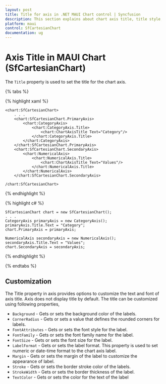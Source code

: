 ```yaml
---
layout: post
title: Title for axis in .NET MAUI Chart control | Syncfusion
description: This section explains about chart axis title, title style, title template and its customization in .NET MAUI chart (SfCartesianChart).
platform: maui
control: SfCartesianChart
documentation: ug
---
```


# Axis Title in MAUI Chart (SfCartesianChart)

The `Title` property is used to set the title for the chart axis.

{% tabs %}

{% highlight xaml %}

    <chart:SfCartesianChart>
        . . .
        <chart:SfCartesianChart.PrimaryAxis>
            <chart:CategoryAxis>
                <chart:CategoryAxis.Title>
                    <chart:ChartAxisTitle Text="Category"/>
                </chart:CategoryAxis.Title>
            </chart:CategoryAxis>
        </chart:SfCartesianChart.PrimaryAxis>
        <chart:SfCartesianChart.SecondaryAxis>
            <chart:NumericalAxis>
                <chart:NumericalAxis.Title>
                    <chart:ChartAxisTitle Text="Values"/>
                </chart:NumericalAxis.Title>
            </chart:NumericalAxis>
        </chart:SfCartesianChart.SecondaryAxis>

    /chart:SfCartesianChart>

{% endhighlight %}

{% highlight c# %}

    SfCartesianChart chart = new SfCartesianChart();
    . . .
    CategoryAxis primaryAxis = new CategoryAxis();
    primaryAxis.Title.Text = "Category";
    chart.PrimaryAxis = primaryAxis;
    
    NumericalAxis secondaryAxis = new NumericalAxis();
    secondaryAxis.Title.Text = "Values";
    chart.SecondaryAxis = secondaryAxis;

{% endhighlight %}

{% endtabs %}

## Customization

The Title property in axis provides options to customize the text and font of axis title. Axis does not display title by default. The title can be customized using following properties,

* `Background` - Gets or sets the background color of the labels.
* `CornerRadius` - Gets or sets a value that defines the rounded corners for labels.
* `FontAttributes` - Gets or sets the font style for the label.
* `FontFamily` - Gets or sets the font family name for the label.
* `FontSize` - Gets or sets the font size for the label.
* `LabelFormat` - Gets or sets the label format. This property is used to set numeric or date-time format to the chart axis label.
* `Margin` - Gets or sets the margin of the label to customize the appearance of label. 
* `Stroke` - Gets or sets the border stroke color of the labels.
* `StrokeWidth` - Gets or sets the border thickness of the label.
* `TextColor` - Gets or sets the color for the text of the label


